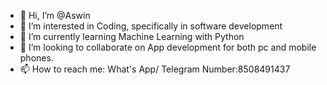- 👋 Hi, I’m @Aswin 
- 👀 I’m interested in Coding, specifically in software development
- 🌱 I’m currently learning Machine Learning with Python
- 💞️ I’m looking to collaborate on App development for both pc and mobile phones.
- 📫 How to reach me:
What's App/ Telegram Number:8508491437

<!---
Aswin is a ✨ special ✨ repository because its `README.md` (this file) appears on your GitHub profile.
You can click the Preview link to take a look at your changes.
--->
